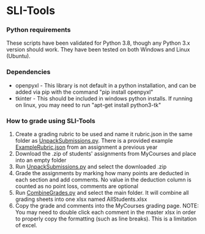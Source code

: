 # SLI-Tools

### Python requirements

These scripts have been validated for Python 3.8, though any Python 3.x version should work. They have been tested on 
both Windows and Linux (Ubuntu).

### Dependencies
- openpyxl - This library is not default in a python installation, and can be added via pip with the command "pip 
install openpyxl"
- tkinter - This should be included in windows python installs. If running on linux, you may need to run "apt-get install 
python3-tk"

### How to grade using SLI-Tools
1. Create a grading rubric to be used and name it rubric.json in the same folder as 
[UnpackSubmissions.py](./UnpackSubmissions.py). There is a provided example [ExampleRubric.json](./ExampleRubric.json) 
from an assignment a previous year
2. Download the .zip of students' assignments from MyCourses and place into an empty folder
3. Run [UnpackSubmissions.py](./UnpackSubmissions.py) and select the downloaded .zip
4. Grade the assignments by marking how many points are deducted in each section and add comments. No value in the 
deduction column is counted as no point loss, comments are optional
5. Run [CombineGrades.py](./CombineGrades.py) and select the main folder. It will combine all grading 
sheets into one xlsx named AllStudents.xlsx
6. Copy the grade and comments into the MyCourses grading page. NOTE: You may need to double click 
each comment in the master xlsx in order to properly copy the formatting (such as line breaks). 
This is a limitation of excel.